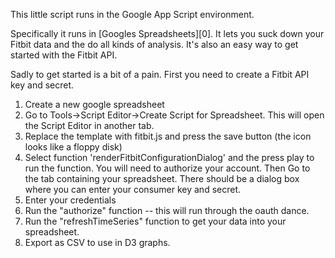 This little script runs in the Google App Script environment.

Specifically it runs in [Googles Spreadsheets][0].  It lets you suck down your Fitbit data and the do all kinds of analysis.  It's also an easy way to get started with the Fitbit API.

Sadly to get started is a bit of a pain.
First you need to create a Fitbit API key and secret.

1. Create a new google spreadsheet
2. Go to Tools->Script Editor->Create Script for Spreadsheet. This will open the Script Editor in another tab.
3. Replace the template with fitbit.js and press the save button (the icon looks like a floppy disk)
4. Select function 'renderFitbitConfigurationDialog' and the press play to run the function. You will need to authorize your account. Then Go to the tab containing your spreadsheet. There should be a dialog box where you can enter your consumer key and secret.
5. Enter your credentials
6. Run the "authorize" function -- this will run through the oauth dance.
7. Run the "refreshTimeSeries" function to get your data into your spreadsheet.
8. Export as CSV to use in D3 graphs. 
